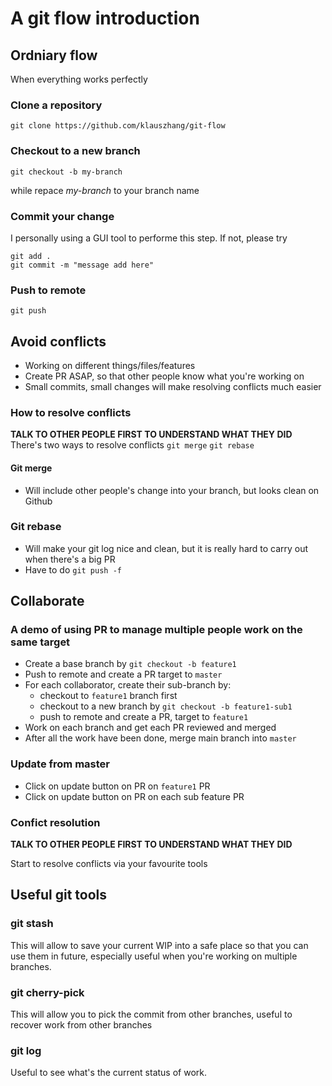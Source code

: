 # A git flow introduction

## Ordniary flow

When everything works perfectly

### Clone a repository

```
git clone https://github.com/klauszhang/git-flow
```

### Checkout to a new branch

```
git checkout -b my-branch
```

while repace _my-branch_ to your branch name

### Commit your change

I personally using a GUI tool to performe this step.
If not, please try

```
git add .
git commit -m "message add here"
```

### Push to remote

```
git push
```

## Avoid conflicts

- Working on different things/files/features
- Create PR ASAP, so that other people know what you're working on
- Small commits, small changes will make resolving conflicts much easier

### How to resolve conflicts

**TALK TO OTHER PEOPLE FIRST TO UNDERSTAND WHAT THEY DID**
There's two ways to resolve conflicts
`git merge`
`git rebase`

#### Git merge

- Will include other people's change into your branch, but looks clean on Github

### Git rebase

- Will make your git log nice and clean, but it is really hard to carry out when there's a big PR
- Have to do `git push -f`

## Collaborate

### A demo of using PR to manage multiple people work on the same target

- Create a base branch by `git checkout -b feature1`
- Push to remote and create a PR target to `master`
- For each collaborator, create their sub-branch by:
  - checkout to `feature1` branch first
  - checkout to a new branch by `git checkout -b feature1-sub1`
  - push to remote and create a PR, target to `feature1`
- Work on each branch and get each PR reviewed and merged
- After all the work have been done, merge main branch into `master`

### Update from master

- Click on update button on PR on `feature1` PR
- Click on update button on PR on each sub feature PR

### Confict resolution

**TALK TO OTHER PEOPLE FIRST TO UNDERSTAND WHAT THEY DID**

Start to resolve conflicts via your favourite tools

## Useful git tools

### git stash

This will allow to save your current WIP into a safe place so that you can use them in future, especially useful when you're working on multiple branches.

### git cherry-pick

This will allow you to pick the commit from other branches, useful to recover work from other branches

### git log

Useful to see what's the current status of work.
